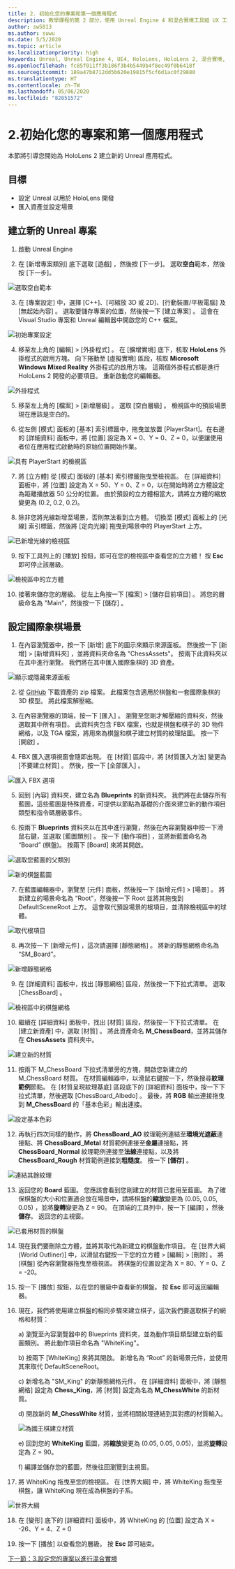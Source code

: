 ```yaml
---
title: 2. 初始化您的專案和第一個應用程式
description: 教學課程的第 2 部分，使用 Unreal Engine 4 和混合實境工具組 UX 工具外掛程式來建置簡單的國際象棋應用程式
author: sw5813
ms.author: suwu
ms.date: 5/5/2020
ms.topic: article
ms.localizationpriority: high
keywords: Unreal, Unreal Engine 4, UE4, HoloLens, HoloLens 2, 混合實境, 教學課程, 開始使用, mrtk, uxt, UX 工具, 文件
ms.openlocfilehash: fc85f011ff3b186f3b4b5449b4f8ec49f0b6418f
ms.sourcegitcommit: 189a47b8712dd5b620e19815f5cf6d1ac0f29880
ms.translationtype: HT
ms.contentlocale: zh-TW
ms.lasthandoff: 05/06/2020
ms.locfileid: "82851572"
---
```

# <a name="2-initializing-your-project-and-first-application"></a>2.初始化您的專案和第一個應用程式

本節將引導您開始為 HoloLens 2 建立新的 Unreal 應用程式。 

## <a name="objectives"></a>目標

* 設定 Unreal 以用於 HoloLens 開發
* 匯入資產並設定場景

## <a name="create-a-new-unreal-project"></a>建立新的 Unreal 專案

1. 啟動 Unreal Engine

2. 在 [新增專案類別]  底下選取 [遊戲]  ，然後按 [下一步]。 選取**空白**範本，然後按 [下一步]。 

![選取空白範本](images/unreal-uxt/2-template.PNG)

3. 在 [專案設定] 中，選擇 [C++]、[可縮放 3D 或 2D]、[行動裝置/平板電腦]  及 [無起始內容]  。 選取要儲存專案的位置，然後按一下 [建立專案]  。 這會在 Visual Studio 專案和 Unreal 編輯器中開啟您的 C++ 檔案。 

![初始專案設定](images/unreal-uxt/2-project-settings.PNG)

4. 移至左上角的 [編輯] > [外掛程式]  。 在 [擴增實境] 底下，核取 **HoloLens** 外掛程式的啟用方塊。 向下捲動至 [虛擬實境] 區段，核取 **Microsoft Windows Mixed Reality** 外掛程式的啟用方塊。 這兩個外掛程式都是進行 HoloLens 2 開發的必要項目。 重新啟動您的編輯器。 

![外掛程式](images/unreal-uxt/2-plugins.PNG)

5. 移至左上角的 [檔案] > [新增層級]  。 選取 [空白層級]  。 檢視區中的預設場景現在應該是空白的。

6. 從左側 [模式] 面板的 [基本] 索引標籤中，拖曳並放置 [PlayerStart]。在右邊的 [詳細資料] 面板中，將 [位置] 設定為 X = 0、Y = 0、Z = 0，以便讓使用者位在應用程式啟動時的原始位置開始作業。

![具有 PlayerStart 的檢視區](images/unreal-uxt/2-playerstart.PNG)

7. 將 [立方體]  從 [模式] 面板的 [基本] 索引標籤拖曳至檢視區。 在 [詳細資料] 面板中，將 [位置] 設定為 X = 50、Y = 0、Z = 0，以在開始時將立方體設定為距離播放器 50 公分的位置。 由於預設的立方體相當大，請將立方體的縮放變更為 (0.2, 0.2, 0.2)。 

8. 除非您將光線新增至場景，否則無法看到立方體。 切換至 [模式] 面板上的 [光線]  索引標籤，然後將 [定向光線]  拖曳到場景中的 PlayerStart 上方。

![已新增光線的檢視區](images/unreal-uxt/2-light.PNG)

9.  按下工具列上的 [播放]  按鈕，即可在您的檢視區中查看您的立方體！ 按 **Esc** 即可停止該層級。 

![檢視區中的立方體](images/unreal-uxt/2-cube.PNG)

10. 接著來儲存您的層級。 從左上角按一下 [檔案] > [儲存目前項目]  。 將您的層級命名為 "Main"，然後按一下 [儲存]  。 

## <a name="set-up-a-chess-scene"></a>設定國際象棋場景

1. 在內容瀏覽器中，按一下 [新增] 底下的圖示來顯示來源面板。 然後按一下 [新增] > [新增資料夾]  ，並將資料夾命名為 "ChessAssets"。 按兩下此資料夾以在其中進行瀏覽。 我們將在其中匯入國際象棋的 3D 資產。

![顯示或隱藏來源面板](images/unreal-uxt/2-showhidesources.PNG)

2. 從 [GitHub](https://github.com/microsoft/MixedReality-Unreal-Samples/blob/master/ChessApp/ChessAssets.7z) 下載資產的 zip 檔案。 此檔案包含適用於棋盤和一套國際象棋的 3D 模型。 將此檔案解壓縮。

3. 在內容瀏覽器的頂端，按一下 [匯入]  。 瀏覽至您剛才解壓縮的資料夾，然後選取其中所有項目。 此資料夾包含 FBX 檔案，也就是棋盤和棋子的 3D 物件網格，以及 TGA 檔案，將用來為棋盤和棋子建立材質的紋理貼圖。 按一下 [開啟]  。 

4. FBX 匯入選項視窗會隨即出現。 在 [材質]  區段中，將 [材質匯入方法]  變更為 [不要建立材質]  。 然後，按一下 [全部匯入]  。

![匯入 FBX 選項](images/unreal-uxt/2-nocreatemat.PNG)

5. 回到 [內容] 資料夾，建立名為 **Blueprints** 的新資料夾。 我們將在此儲存所有藍圖，這些藍圖是特殊資產，可提供以節點為基礎的介面來建立新的動作項目類型和指令碼層級事件。 

6. 按兩下 **Blueprints** 資料夾以在其中進行瀏覽，然後在內容瀏覽器中按一下滑鼠右鍵，並選取 [藍圖類別]  。 按一下 [動作項目]  ，並將新藍圖命名為 “Board” (棋盤)。 按兩下 [Board] 來將其開啟。 

![選取您藍圖的父類別](images/unreal-uxt/2-bpparent.PNG)

![新的棋盤藍圖](images/unreal-uxt/2-bpboard.PNG)

7. 在藍圖編輯器中，瀏覽至 [元件] 面板，然後按一下 [新增元件] > [場景]  。 將新建立的場景命名為 “Root”，然後按一下 Root 並將其拖曳到 DefaultSceneRoot 上方。 這會取代預設場景的根項目，並清除檢視區中的球體。 

![取代根項目](images/unreal-uxt/2-root.PNG)

8. 再次按一下 [新增元件]  ，這次請選擇 [靜態網格]  。 將新的靜態網格命名為 “SM_Board”。 

![新增靜態網格](images/unreal-uxt/2-sm-board.PNG)

9. 在 [詳細資料]  面板中，找出 [靜態網格]  區段，然後按一下下拉式清單。 選取 [ChessBoard]  。 

![檢視區中的棋盤網格](images/unreal-uxt/2-sm-board-view.PNG)

10. 繼續在 [詳細資料]  面板中，找出 [材質]  區段，然後按一下下拉式清單。 在 [建立新資產]  中，選取 [材質]  。 將此資產命名 **M_ChessBoard**，並將其儲存在 **ChessAssets** 資料夾中。 

![建立新的材質](images/unreal-uxt/2-newmat.PNG)

11. 按兩下 M_ChessBoard 下拉式清單旁的方塊，開啟您新建立的 M_ChessBoard 材質。 在材質編輯器中，以滑鼠右鍵按一下，然後搜尋**紋理範例**節點。 在 [材質呈現紋理基底]  區段底下的 [詳細資料]  面板中，按一下下拉式清單，然後選取 [ChessBoard_Albedo]  。 最後，將 **RGB** 輸出連接拖曳到 **M_ChessBoard** 的「基本色彩」輸出連接。 

![設定基本色彩](images/unreal-uxt/2-boardalbedomat.PNG)

12. 再執行四次同樣的動作，將 **ChessBoard_AO** 紋理範例連結至**環境光遮蔽**連接點、將 **ChessBoard_Metal** 材質範例連接至**金屬**連接點，將 **ChessBoard_Normal** 紋理範例連接至**法線**連接點，以及將 **ChessBoard_Rough** 材質範例連接到**粗糙度**。 按一下 **[儲存]** 。 

![連結其餘紋理](images/unreal-uxt/2-boardmat.PNG)

13. 返回您的 **Board** 藍圖。 您應該會看到您剛建立的材質已套用至藍圖。 為了確保棋盤的大小和位置適合放在場景中，請將棋盤的**縮放**變更為 (0.05, 0.05, 0.05) ，並將**旋轉**變更為 Z = 90。 在頂端的工具列中，按一下 [編譯]  ，然後**儲存**。 返回您的主視窗。 

![已套用材質的棋盤](images/unreal-uxt/2-chessboard.PNG)

14. 現在我們要刪除立方體，並將其取代為新建立的棋盤動作項目。 在 [世界大綱 (World Outliner)]  中，以滑鼠右鍵按一下您的立方體 > [編輯] > [刪除]  。 將 [棋盤] 從內容瀏覽器拖曳至檢視區。 將棋盤的位置設定為 X = 80、Y = 0、Z = -20。 

15. 按一下 [播放]  按鈕，以在您的層級中查看新的棋盤。 按 **Esc** 即可返回編輯器。 

16. 現在，我們將使用建立棋盤的相同步驟來建立棋子，這次我們要選取棋子的網格和材質：

    a) 瀏覽至內容瀏覽器中的 Blueprints 資料夾，並為動作項目類型建立新的藍圖類別。 將此動作項目命名為 "WhiteKing"。

    b) 按兩下 [WhiteKing] 來將其開啟。 新增名為 “Root” 的新場景元件，並使用其來取代 DefaultSceneRoot。 

    c) 新增名為 "SM_King" 的新靜態網格元件。 在 [詳細資料] 面板中，將 [靜態網格]  設定為 **Chess_King**，將 [材質]  設定為名為 **M_ChessWhite** 的新材質。 

    d) 開啟新的 **M_ChessWhite** 材質，並將相關紋理連結到其對應的材質輸入。 

    ![為國王棋建立材質](images/unreal-uxt/2-chesskingmat.PNG)

    e) 回到您的 **WhiteKing** 藍圖，將**縮放**變更為 (0.05, 0.05, 0.05)，並將**旋轉**設定為 Z = 90。

    f) 編譯並儲存您的藍圖，然後往回瀏覽到主視窗。 

17. 將 WhiteKing 拖曳至您的檢視區。 在 [世界大綱]  中，將 WhiteKing 拖曳至棋盤，讓 WhiteKing 現在成為棋盤的子系。 

![世界大綱](images/unreal-uxt/2-child.PNG)

18. 在 [變形]  底下的 [詳細資料]  面板中，將 WhiteKing 的 [位置]  設定為 X = -26、Y = 4、Z = 0

19. 按一下 [播放]  以查看您的層級。 按 **Esc** 即可結束。 

[下一節：3.設定您的專案以進行混合實境](unreal-uxt-ch3.md)